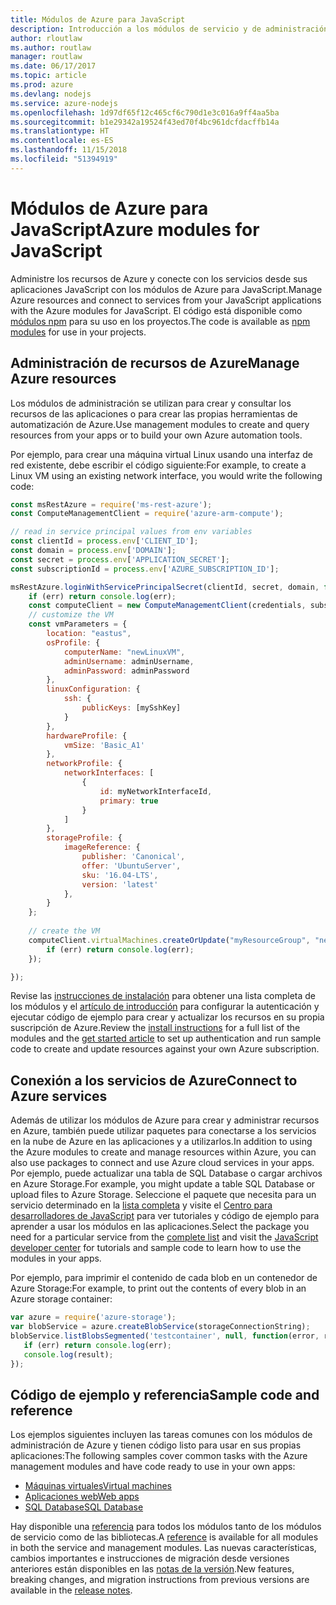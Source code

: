 ```yaml
---
title: Módulos de Azure para JavaScript
description: Introducción a los módulos de servicio y de administración de Azure para JavaScript
author: rloutlaw
ms.author: routlaw
manager: routlaw
ms.date: 06/17/2017
ms.topic: article
ms.prod: azure
ms.devlang: nodejs
ms.service: azure-nodejs
ms.openlocfilehash: 1d97df65f12c465cf6c790d1e3c016a9ff4aa5ba
ms.sourcegitcommit: b1e29342a19524f43ed70f4bc961dcfdacffb14a
ms.translationtype: HT
ms.contentlocale: es-ES
ms.lasthandoff: 11/15/2018
ms.locfileid: "51394919"
---
```

# <a name="azure-modules-for-javascript"></a><span data-ttu-id="af8c4-103">Módulos de Azure para JavaScript</span><span class="sxs-lookup"><span data-stu-id="af8c4-103">Azure modules for JavaScript</span></span>

<span data-ttu-id="af8c4-104">Administre los recursos de Azure y conecte con los servicios desde sus aplicaciones JavaScript con los módulos de Azure para JavaScript.</span><span class="sxs-lookup"><span data-stu-id="af8c4-104">Manage Azure resources and connect to services from your JavaScript applications with the Azure modules for JavaScript.</span></span> <span data-ttu-id="af8c4-105">El código está disponible como [módulos npm](node-sdk-azure-install.md) para su uso en los proyectos.</span><span class="sxs-lookup"><span data-stu-id="af8c4-105">The code is available as [npm modules](node-sdk-azure-install.md) for use in your projects.</span></span> 

## <a name="manage-azure-resources"></a><span data-ttu-id="af8c4-106">Administración de recursos de Azure</span><span class="sxs-lookup"><span data-stu-id="af8c4-106">Manage Azure resources</span></span>

<span data-ttu-id="af8c4-107">Los módulos de administración se utilizan para crear y consultar los recursos de las aplicaciones o para crear las propias herramientas de automatización de Azure.</span><span class="sxs-lookup"><span data-stu-id="af8c4-107">Use management modules to create and query resources from your apps or to build your own Azure automation tools.</span></span> 

<span data-ttu-id="af8c4-108">Por ejemplo, para crear una máquina virtual Linux usando una interfaz de red existente, debe escribir el código siguiente:</span><span class="sxs-lookup"><span data-stu-id="af8c4-108">For example, to create a Linux VM using an existing network interface, you would write the following code:</span></span>

```javascript
const msRestAzure = require('ms-rest-azure');
const ComputeManagementClient = require('azure-arm-compute');

// read in service principal values from env variables
const clientId = process.env['CLIENT_ID'];
const domain = process.env['DOMAIN'];
const secret = process.env['APPLICATION_SECRET'];
const subscriptionId = process.env['AZURE_SUBSCRIPTION_ID'];

msRestAzure.loginWithServicePrincipalSecret(clientId, secret, domain, function (err, credentials, subscriptions) {
    if (err) return console.log(err);
    const computeClient = new ComputeManagementClient(credentials, subscriptionId);
    // customize the VM 
    const vmParameters = {
        location: "eastus",
        osProfile: {
            computerName: "newLinuxVM",
            adminUsername: adminUsername,
            adminPassword: adminPassword
        },
        linuxConfiguration: {
            ssh: {
                publicKeys: [mySshKey]
            }
        },
        hardwareProfile: {
            vmSize: 'Basic_A1'
        },
        networkProfile: {
            networkInterfaces: [
                {
                    id: myNetworkInterfaceId,
                    primary: true
                }
            ]
        },
        storageProfile: {
            imageReference: {
                publisher: 'Canonical',
                offer: 'UbuntuServer',
                sku: '16.04-LTS',
                version: 'latest'
            },
        }
    };
 
    // create the VM
    computeClient.virtualMachines.createOrUpdate("myResourceGroup", "newLinuxVM", vmParameters, function (err, data) {
        if (err) return console.log(err);
    });

});
```

<span data-ttu-id="af8c4-109">Revise las [instrucciones de instalación](node-sdk-azure-install.md) para obtener una lista completa de los módulos y el [artículo de introducción](node-sdk-azure-get-started.md) para configurar la autenticación y ejecutar código de ejemplo para crear y actualizar los recursos en su propia suscripción de Azure.</span><span class="sxs-lookup"><span data-stu-id="af8c4-109">Review the [install instructions](node-sdk-azure-install.md) for a full list of the modules and the [get started article](node-sdk-azure-get-started.md) to set up authentication and run sample code to create and update resources against your own Azure subscription.</span></span> 

## <a name="connect-to-azure-services"></a><span data-ttu-id="af8c4-110">Conexión a los servicios de Azure</span><span class="sxs-lookup"><span data-stu-id="af8c4-110">Connect to Azure services</span></span>

<span data-ttu-id="af8c4-111">Además de utilizar los módulos de Azure para crear y administrar recursos en Azure, también puede utilizar paquetes para conectarse a los servicios en la nube de Azure en las aplicaciones y a utilizarlos.</span><span class="sxs-lookup"><span data-stu-id="af8c4-111">In addition to using the Azure modules to create and manage resources within Azure, you can also use packages to connect and use Azure cloud services in your apps.</span></span> <span data-ttu-id="af8c4-112">Por ejemplo, puede actualizar una tabla de SQL Database o cargar archivos en Azure Storage.</span><span class="sxs-lookup"><span data-stu-id="af8c4-112">For example, you might update a table SQL Database or upload files to Azure Storage.</span></span> <span data-ttu-id="af8c4-113">Seleccione el paquete que necesita para un servicio determinado en la [lista completa](node-sdk-azure-install.md) y visite el [Centro para desarrolladores de JavaScript](https://azure.microsoft.com/develop/nodejs/) para ver tutoriales y código de ejemplo para aprender a usar los módulos en las aplicaciones.</span><span class="sxs-lookup"><span data-stu-id="af8c4-113">Select the package you need for a particular service from the [complete list](node-sdk-azure-install.md) and visit the [JavaScript developer center](https://azure.microsoft.com/develop/nodejs/) for tutorials and sample code to learn how to use the modules in your apps.</span></span>

<span data-ttu-id="af8c4-114">Por ejemplo, para imprimir el contenido de cada blob en un contenedor de Azure Storage:</span><span class="sxs-lookup"><span data-stu-id="af8c4-114">For example, to print out the contents of every blob in an Azure storage container:</span></span>

```javascript
var azure = require('azure-storage');
var blobService = azure.createBlobService(storageConnectionString);
blobService.listBlobsSegmented('testcontainer', null, function(error, result, response) {
   if (err) return console.log(err);
   console.log(result);
});
```

## <a name="sample-code-and-reference"></a><span data-ttu-id="af8c4-115">Código de ejemplo y referencia</span><span class="sxs-lookup"><span data-stu-id="af8c4-115">Sample code and reference</span></span>

<span data-ttu-id="af8c4-116">Los ejemplos siguientes incluyen las tareas comunes con los módulos de administración de Azure y tienen código listo para usar en sus propias aplicaciones:</span><span class="sxs-lookup"><span data-stu-id="af8c4-116">The following samples cover common tasks with the Azure management modules and have code ready to use in your own apps:</span></span>

- [<span data-ttu-id="af8c4-117">Máquinas virtuales</span><span class="sxs-lookup"><span data-stu-id="af8c4-117">Virtual machines</span></span>](node-samples-services-compute.md)
- [<span data-ttu-id="af8c4-118">Aplicaciones web</span><span class="sxs-lookup"><span data-stu-id="af8c4-118">Web apps</span></span>](node-samples-services-web-and-mobile.md)
- [<span data-ttu-id="af8c4-119">SQL Database</span><span class="sxs-lookup"><span data-stu-id="af8c4-119">SQL Database</span></span>](node-samples-services-database.md)
   
<span data-ttu-id="af8c4-120">Hay disponible una [referencia](https://docs.microsoft.com/javascript/api) para todos los módulos tanto de los módulos de servicio como de las bibliotecas.</span><span class="sxs-lookup"><span data-stu-id="af8c4-120">A [reference](https://docs.microsoft.com/javascript/api) is available for all modules in both the service and management modules.</span></span> <span data-ttu-id="af8c4-121">Las nuevas características, cambios importantes e instrucciones de migración desde versiones anteriores están disponibles en las [notas de la versión](https://github.com/Azure/azure-sdk-for-node/releases).</span><span class="sxs-lookup"><span data-stu-id="af8c4-121">New features, breaking changes, and migration instructions from previous versions are available in the [release notes](https://github.com/Azure/azure-sdk-for-node/releases).</span></span>